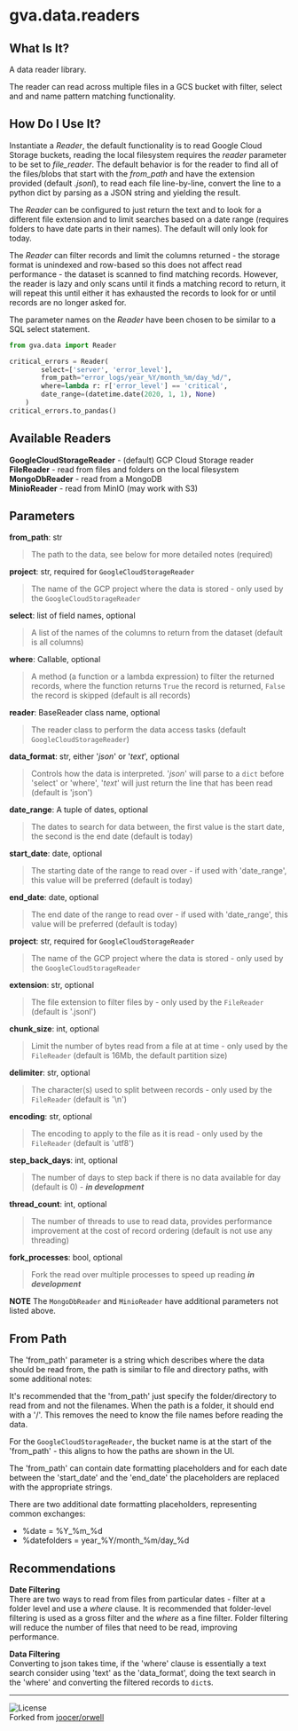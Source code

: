 # gva.data.readers

## What Is It?

A data reader library.

The reader can read across multiple files in a GCS bucket with filter, select and and name pattern matching functionality.

## How Do I Use It?

Instantiate a _Reader_, the default functionality is to read Google Cloud Storage buckets, reading the local filesystem
requires the _reader_ parameter to be set to _file_reader_. The default behavior is for the reader to find all of the 
files/blobs that start with the _from_path_ and have the extension provided (default _.jsonl_), to read each file
line-by-line, convert the line to a python dict by parsing as a JSON string and yielding the result.

The _Reader_ can be configured to just return the text and to look for a different file extension and to limit searches
based on a date range (requires folders to have date parts in their names). The default will only look for today.

The _Reader_ can filter records and limit the columns returned - the storage format is unindexed and row-based so this
does not affect read performance - the dataset is scanned to find matching records. However, the reader is lazy and only
scans until it finds a matching record to return, it will repeat this until either it has exhausted the records to look 
for or until records are no longer asked for.

The parameter names on the _Reader_ have been chosen to be similar to a SQL select statement.

~~~python
from gva.data import Reader

critical_errors = Reader(
        select=['server', 'error_level'],
        from_path="error_logs/year_%Y/month_%m/day_%d/",
        where=lambda r: r['error_level'] == 'critical',
        date_range=(datetime.date(2020, 1, 1), None)
    )
critical_errors.to_pandas()
~~~

## Available Readers

**GoogleCloudStorageReader** - (default) GCP Cloud Storage reader  
**FileReader** - read from files and folders on the local filesystem  
**MongoDbReader** - read from a MongoDB    
**MinioReader** - read from MinIO (may work with S3)  

## Parameters

**from_path**: str  
>The path to the data, see below for more detailed notes (required)   

**project**: str, required for `GoogleCloudStorageReader`
>The name of the GCP project where the data is stored - only used by the `GoogleCloudStorageReader`

**select**: list of field names, optional  
> A list of the names of the columns to return from the dataset (default is all columns)  

**where**: Callable, optional  
>A method (a function or a lambda expression) to filter the returned records, where the function returns `True` the record is returned, `False` the record is skipped (default is all records)

**reader**: BaseReader class name, optional
> The reader class to perform the data access tasks (default `GoogleCloudStorageReader`)  

**data_format**: str, either '_json_' or '_text_', optional
>Controls how the data is interpreted. '_json_' will parse to a `dict` before 'select' or 'where', '_text_' will just return the line that has been read (default is 'json') 

**date_range**: A tuple of dates, optional
>The dates to search for data between, the first value is the start date, the second is the end date (default is today)

**start_date**: date, optional
>The starting date of the range to read over - if used with 'date_range', this value will be preferred (default is today)

**end_date**: date, optional
>The end date of the range to read over - if used with 'date_range', this value will be preferred (default is today)

**project**: str, required for `GoogleCloudStorageReader`
>The name of the GCP project where the data is stored - only used by the `GoogleCloudStorageReader`

**extension**: str, optional
>The file extension to filter files by - only used by the `FileReader` (default is '.jsonl')

**chunk_size**: int, optional
>Limit the number of bytes read from a file at at time - only used by the `FileReader` (default is 16Mb, the default partition size) 

**delimiter**: str, optional
>The character(s) used to split between records - only used by the `FileReader` (default is '\n')

**encoding**: str, optional
>The encoding to apply to the file as it is read - only used by the `FileReader` (default is 'utf8')

**step_back_days**: int, optional
>The number of days to step back if there is no data available for day (default is 0) - _**in development**_

**thread_count**: int, optional
>The number of threads to use to read data, provides performance improvement at the cost of record ordering (default is not use any threading) 

**fork_processes**: bool, optional
>Fork the read over multiple processes to speed up reading _**in development**_

**NOTE** The `MongoDbReader` and `MinioReader` have additional parameters not listed above.

## From Path

The 'from_path' parameter is a string which describes where the data should be read from, the path is similar to file and directory paths, with some additional notes:

It's recommended that the 'from_path' just specify the folder/directory to read from and not the filenames. When the path is a folder, it should end with a '/'. This removes the need to know the file names before reading the data. 

For the `GoogleCloudStorageReader`, the bucket name is at the start of the 'from_path' - this aligns to how the paths are shown in the UI.

The 'from_path' can contain date formatting placeholders and for each date between the 'start_date' and the 'end_date' the placeholders are replaced with the appropriate strings.

There are two additional date formatting placeholders, representing common exchanges:
- %date = %Y_%m_%d
- %datefolders = year_%Y/month_%m/day_%d

## Recommendations

**Date Filtering**  
There are two ways to read from files from particular dates - filter at a folder level and use a _where_ clause. It is 
recommended that folder-level filtering is used as a gross filter and the _where_ as a fine filter. Folder filtering 
will reduce the number of files that need to be read, improving performance.

**Data Filtering**   
Converting to json takes time, if the 'where' clause is essentially a text search consider using 'text' as the 'data_format', doing the text search in the 'where' and converting the filtered records to `dict`s.

---
![License](https://img.shields.io/badge/License-Apache%202.0-blue.svg)  
Forked from [joocer/orwell](https://github.com/joocer/orwell) 
